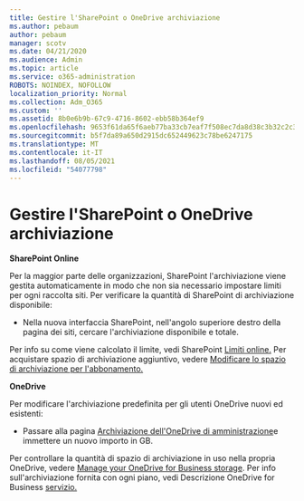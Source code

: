 ```yaml
---
title: Gestire l'SharePoint o OneDrive archiviazione
ms.author: pebaum
author: pebaum
manager: scotv
ms.date: 04/21/2020
ms.audience: Admin
ms.topic: article
ms.service: o365-administration
ROBOTS: NOINDEX, NOFOLLOW
localization_priority: Normal
ms.collection: Adm_O365
ms.custom: ''
ms.assetid: 8b0e6b9b-67c9-4716-8602-ebb58b364ef9
ms.openlocfilehash: 9653f61da65f6aeb77ba33cb7eaf7f508ec7da8d38c3b32c2c30ea519d31ada6
ms.sourcegitcommit: b5f7da89a650d2915dc652449623c78be6247175
ms.translationtype: MT
ms.contentlocale: it-IT
ms.lasthandoff: 08/05/2021
ms.locfileid: "54077798"
---
```

# <a name="manage-your-sharepoint-or-onedrive-storage"></a>Gestire l'SharePoint o OneDrive archiviazione

 **SharePoint Online**
  
Per la maggior parte delle organizzazioni, SharePoint l'archiviazione viene gestita automaticamente in modo che non sia necessario impostare limiti per ogni raccolta siti. Per verificare la quantità di SharePoint di archiviazione disponibile:
  
- Nella nuova interfaccia SharePoint, nell'angolo superiore destro della pagina dei siti, cercare l'archiviazione disponibile e totale.
    
Per info su come viene calcolato il limite, vedi SharePoint [Limiti online.](https://go.microsoft.com/fwlink/p/?LinkID=856113) Per acquistare spazio di archiviazione aggiuntivo, vedere [Modificare lo spazio di archiviazione per l'abbonamento.](https://go.microsoft.com/fwlink/?linkid=866428)
  
 **OneDrive**
  
Per modificare l'archiviazione predefinita per gli utenti OneDrive nuovi ed esistenti:
  
- Passare alla pagina [Archiviazione dell'OneDrive di amministrazione](https://admin.onedrive.com/?v=StorageSettings)e immettere un nuovo importo in GB.
    
Per controllare la quantità di spazio di archiviazione in uso nella propria OneDrive, vedere [Manage your OneDrive for Business storage](https://go.microsoft.com/fwlink/?linkid=866429). Per info sull'archiviazione fornita con ogni piano, vedi Descrizione OneDrive for Business [servizio.](https://go.microsoft.com/fwlink/p/?LinkID=826071)
  

